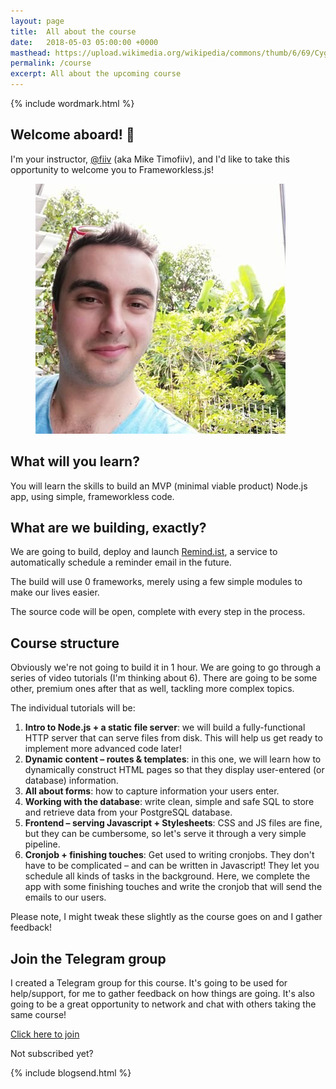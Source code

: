 ```yaml
---
layout: page
title:  All about the course
date:   2018-05-03 05:00:00 +0000
masthead: https://upload.wikimedia.org/wikipedia/commons/thumb/6/69/Cygnus_Wall.jpg/1024px-Cygnus_Wall.jpg
permalink: /course
excerpt: All about the upcoming course
---
```

<section>
  {% include wordmark.html %}

  <h1>Welcome aboard! 👋</h1>

  <div class="flex no-stack no-gutters">
    <p class="wide leadin">
      I'm your instructor, <a href="https://fiiv.io">@fiiv</a> (aka Mike Timofiiv), and I'd like to take this opportunity to welcome you to Frameworkless.js!
    </p>
    <div>
      <figure class="avatar">
        <img src="/assets/fiiv.jpg">
      </figure>
    </div>
  </div>

  <h2>What will you learn?</h2>

  <p class="leadin">
    You will learn the skills to build an MVP (minimal viable product) Node.js app, using simple, frameworkless code.
  </p>

  <h2>What are we building, exactly?</h2>

  <p class="leadin">
    We are going to build, deploy and launch <a href="https://remind.ist">Remind.ist</a>, a service to automatically schedule a reminder email in the future.
  </p>

  <p>
    The build will use 0 frameworks, merely using a few simple modules to make our lives easier.
  </p>

  <p>
    The source code will be open, complete with every step in the process.
  </p>

  <h2>Course structure</h2>

  <p>
    Obviously we're not going to build it in 1 hour. We are going to go through a series of video tutorials (I'm thinking about 6). There are going to be some other, premium ones after that as well, tackling more complex topics.
  </p>

  <p>
    The individual tutorials will be:
  </p>

  <ol>
    <li>
      <strong>Intro to Node.js + a static file server</strong>: we will build a fully-functional HTTP server that can serve files from disk. This will help us get ready to implement more advanced code later!
    </li>
    <li>
      <strong>Dynamic content – routes &amp; templates</strong>: in this one, we will learn how to dynamically construct HTML pages so that they display user-entered (or database) information.
    </li>
    <li>
      <strong>All about forms</strong>: how to capture information your users enter.
    </li>
    <li>
      <strong>Working with the database</strong>: write clean, simple and safe SQL to store and retrieve data from your PostgreSQL database.
    </li>
    <li>
      <strong>Frontend – serving Javascript + Stylesheets</strong>: CSS and JS files are fine, but they can be cumbersome, so let's serve it through a very simple pipeline.
    </li>
    <li>
      <strong>Cronjob + finishing touches</strong>: Get used to writing cronjobs. They don't have to be complicated – and can be written in Javascript! They let you schedule all kinds of tasks in the background. Here, we complete the app with some finishing touches and write the cronjob that will send the emails to our users.
    </li>
  </ol>

  <p>Please note, I might tweak these slightly as the course goes on and I gather feedback!</p>
</section>

<section>
  <h2>Join the Telegram group</h2>

  <p>
    I created a Telegram group for this course. It's going to be used for help/support, for me to gather feedback on how things are going. It's also going to be a great opportunity to network and chat with others taking the same course!
  </p>

  <p class="center padded">
    <a href="https://t.me/frameworkless" class="button">Click here to join</a>
  </p>
</section>

<section>
  <p class="sub-callout">
    Not subscribed yet?
  </p>
  {% include blogsend.html %}
</section>
